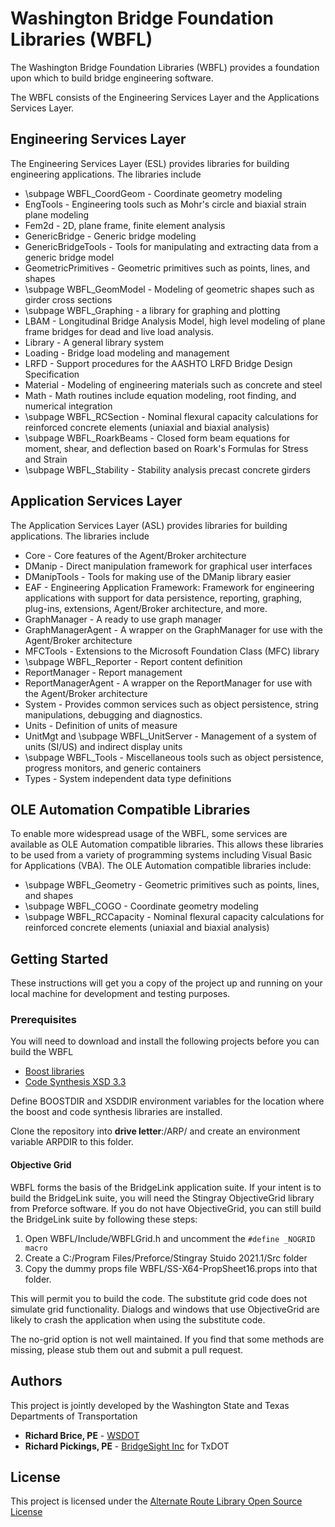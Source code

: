 # Washington Bridge Foundation Libraries (WBFL)

The Washington Bridge Foundation Libraries (WBFL) provides a foundation upon which to build bridge engineering software.

The WBFL consists of the Engineering Services Layer and the Applications Services Layer.

## Engineering Services Layer
The Engineering Services Layer (ESL) provides libraries for building engineering applications. The libraries include
* \subpage WBFL_CoordGeom - Coordinate geometry modeling
* EngTools - Engineering tools such as Mohr's circle and biaxial strain plane modeling
* Fem2d - 2D, plane frame, finite element analysis
* GenericBridge - Generic bridge modeling
* GenericBridgeTools - Tools for manipulating and extracting data from a generic bridge model
* GeometricPrimitives - Geometric primitives such as points, lines, and shapes
* \subpage WBFL_GeomModel - Modeling of geometric shapes such as girder cross sections
* \subpage WBFL_Graphing - a library for graphing and plotting
* LBAM - Longitudinal Bridge Analysis Model, high level modeling of plane frame bridges for dead and live load analysis.
* Library - A general library system
* Loading - Bridge load modeling and management
* LRFD - Support procedures for the AASHTO LRFD Bridge Design Specification
* Material - Modeling of engineering materials such as concrete and steel
* Math - Math routines include equation modeling, root finding, and numerical integration
* \subpage WBFL_RCSection - Nominal flexural capacity calculations for reinforced concrete elements (uniaxial and biaxial analysis)
* \subpage WBFL_RoarkBeams - Closed form beam equations for moment, shear, and deflection based on Roark's Formulas for Stress and Strain
* \subpage WBFL_Stability - Stability analysis precast concrete girders

## Application Services Layer
The Application Services Layer (ASL) provides libraries for building applications. The libraries include
* Core - Core features of the Agent/Broker architecture
* DManip - Direct manipulation framework for graphical user interfaces
* DManipTools - Tools for making use of the DManip library easier
* EAF - Engineering Application Framework: Framework for engineering applications with support for data persistence, reporting, graphing, plug-ins, extensions, Agent/Broker architecture, and more.
* GraphManager - A ready to use graph manager
* GraphManagerAgent - A wrapper on the GraphManager for use with the Agent/Broker architecture
* MFCTools - Extensions to the Microsoft Foundation Class (MFC) library
* \subpage WBFL_Reporter - Report content definition
* ReportManager - Report management
* ReportManagerAgent - A wrapper on the ReportManager for use with the Agent/Broker architecture
* System - Provides common services such as object persistence, string manipulations, debugging and diagnostics.
* Units - Definition of units of measure
* UnitMgt and \subpage WBFL_UnitServer - Management of a system of units (SI/US) and indirect display units
* \subpage WBFL_Tools - Miscellaneous tools such as object persistence, progress monitors, and generic containers
* Types - System independent data type definitions

## OLE Automation Compatible Libraries
To enable more widespread usage of the WBFL, some services are available as OLE Automation compatible libraries. This allows these libraries to be used from a variety of programming systems including Visual Basic for Applications (VBA). The OLE Automation compatible libraries include:
* \subpage WBFL_Geometry - Geometric primitives such as points, lines, and shapes
* \subpage WBFL_COGO - Coordinate geometry modeling
* \subpage WBFL_RCCapacity - Nominal flexural capacity calculations for reinforced concrete elements (uniaxial and biaxial analysis)



## Getting Started

These instructions will get you a copy of the project up and running on your local machine for development and testing purposes.

### Prerequisites

You will need to download and install the following projects before you can build the WBFL
* [Boost libraries](http://www.boost.org)
* [Code Synthesis XSD 3.3](https://codesynthesis.com/products/xsd/)

Define BOOSTDIR and XSDDIR environment variables for the location where the boost and code synthesis libraries are installed.

Clone the repository into **drive letter**:/ARP/ and create an environment variable ARPDIR to this folder.

#### Objective Grid
WBFL forms the basis of the BridgeLink application suite. If your intent is to build the BridgeLink suite, you will need the Stingray ObjectiveGrid library from Preforce software. If you do not have ObjectiveGrid,
you can still build the BridgeLink suite by following these steps:

1. Open WBFL/Include/WBFLGrid.h and uncomment the `#define _NOGRID macro`
2. Create a C:/Program Files/Preforce/Stingray Stuido 2021.1/Src folder
3. Copy the dummy props file WBFL/SS-X64-PropSheet16.props into that folder.

This will permit you to build the code. The substitute grid code does not simulate grid functionality. Dialogs and windows that use ObjectiveGrid are likely to crash the application when using the substitute code.

The no-grid option is not well maintained. If you find that some methods are missing, please stub them out and submit a pull request.

## Authors
This project is jointly developed by the Washington State and Texas Departments of Transportation

* **Richard Brice, PE** - [WSDOT](https://github.com/RickBrice)
* **Richard Pickings, PE** - [BridgeSight Inc](http://www.bridgesight.com) for TxDOT

## License

This project is licensed under the [Alternate Route Library Open Source License](http://www.wsdot.wa.gov/eesc/bridge/alternateroute/arlosl.htm)
